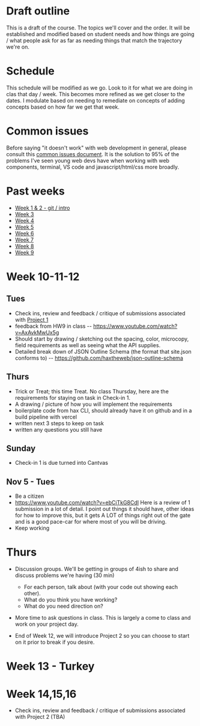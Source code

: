 # Draft outline
This is a draft of the course. The topics we'll cover and the order. It will be established and modified based on student needs and how things are going / what people ask for as far as needing things that match the trajectory we're on.

# Schedule
This schedule will be modified as we go. Look to it for what we are doing in clas that day / week. This becomes more refined as we get closer to the dates. I modulate based on needing to remediate on concepts of adding concepts based on how far we get that week.

# Common issues
Before saying "it doesn't work" with web development in general, please consult this [common issues document](common-issues.md). It is the solution to 95% of the problems I've seen young web devs have when working with web components, terminal, VS code and javascript/html/css more broadly.

# Past weeks
- [Week 1 & 2 - git / intro](fa24/week1-2.md)
- [Week 3](fa24/week-3.md)
- [Week 4](fa24/week-4.md)
- [Week 5](fa24/week-5.md)
- [Week 6](fa24/week-6.md)
- [Week 7](fa24/week-7.md)
- [Week 8](fa24/week-8.md)
- [Week 9](fa24/week-9.md)

# Week 10-11-12
## Tues
- Check ins, review and feedback / critique of submissions associated with [Project 1](https://github.com/haxtheweb/issues/issues/2174)
- feedback from HW9 in class -- https://www.youtube.com/watch?v=AxAvkMwUx5g
- Should start by drawing / sketching out the spacing, color, microcopy, field requirements as well as seeing what the API supplies.
- Detailed break down of JSON Outline Schema (the format that site.json conforms to) -- https://github.com/haxtheweb/json-outline-schema

## Thurs
- Trick or Treat; this time Treat. No class Thursday, here are the requirements for staying on task in Check-in 1.
- A drawing / picture of how you will implement the requirements
- boilerplate code from hax CLI, should already have it on github and in a build pipeline with vercel
- written next 3 steps to keep on task
- written any questions you still have

## Sunday
- Check-in 1 is due turned into Cantvas

## Nov 5 - Tues
- Be a citizen
- https://www.youtube.com/watch?v=ebCiTkG8CdI Here is a review of 1 submission in a lot of detail. I point out things it should have, other ideas for how to improve this, but it gets A LOT of things right out of the gate and is a good pace-car for where most of you will be driving.
- Keep working

# Thurs
- Discussion groups. We'll be getting in groups of 4ish to share and discuss problems we're having (30 min)
  - For each person, talk about (with your code out showing each other).
  - What do you think you have working?
  - What do you need direction on?
- More time to ask questions in class. This is largely a come to class and work on your project day.

- End of Week 12, we will introduce Project 2 so you can choose to start on it prior to break if you desire.

# Week 13 - Turkey

# Week 14,15,16
- Check ins, review and feedback / critique of submissions associated with Project 2 (TBA)
